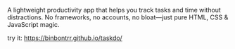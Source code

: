 A lightweight productivity app that helps you track tasks and time without distractions. 
No frameworks, no accounts, no bloat—just pure HTML, CSS & JavaScript magic.

try it: https://binbontrr.github.io/taskdo/
